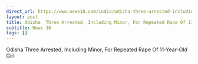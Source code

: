 ```yaml
---
direct_url: https://www.news18.com/india/odisha-three-arrested-including-minor-for-repeated-rape-of-11-year-old-girl-9490800.html
layout: post
title: Odisha  Three Arrested, Including Minor, For Repeated Rape Of 11-Year-Old Girl
subtitle: News 18
tags: []
---
```


Odisha  Three Arrested, Including Minor, For Repeated Rape Of 11-Year-Old Girl
